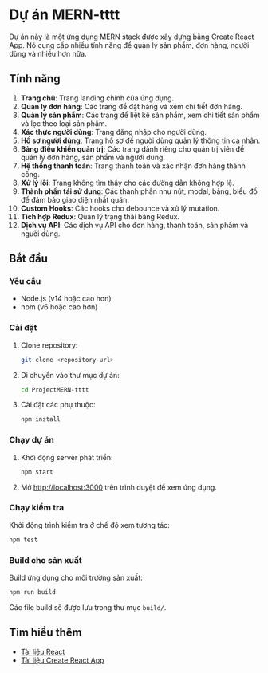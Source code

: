 # Dự án MERN-tttt

Dự án này là một ứng dụng MERN stack được xây dựng bằng Create React App. Nó cung cấp nhiều tính năng để quản lý sản phẩm, đơn hàng, người dùng và nhiều hơn nữa.

## Tính năng

1. **Trang chủ**: Trang landing chính của ứng dụng.
2. **Quản lý đơn hàng**: Các trang để đặt hàng và xem chi tiết đơn hàng.
3. **Quản lý sản phẩm**: Các trang để liệt kê sản phẩm, xem chi tiết sản phẩm và lọc theo loại sản phẩm.
4. **Xác thực người dùng**: Trang đăng nhập cho người dùng.
5. **Hồ sơ người dùng**: Trang hồ sơ để người dùng quản lý thông tin cá nhân.
6. **Bảng điều khiển quản trị**: Các trang dành riêng cho quản trị viên để quản lý đơn hàng, sản phẩm và người dùng.
7. **Hệ thống thanh toán**: Trang thanh toán và xác nhận đơn hàng thành công.
8. **Xử lý lỗi**: Trang không tìm thấy cho các đường dẫn không hợp lệ.
9. **Thành phần tái sử dụng**: Các thành phần như nút, modal, bảng, biểu đồ để đảm bảo giao diện nhất quán.
10. **Custom Hooks**: Các hooks cho debounce và xử lý mutation.
11. **Tích hợp Redux**: Quản lý trạng thái bằng Redux.
12. **Dịch vụ API**: Các dịch vụ API cho đơn hàng, thanh toán, sản phẩm và người dùng.

## Bắt đầu

### Yêu cầu

- Node.js (v14 hoặc cao hơn)
- npm (v6 hoặc cao hơn)

### Cài đặt

1. Clone repository:
   ```bash
   git clone <repository-url>
   ```
2. Di chuyển vào thư mục dự án:
   ```bash
   cd ProjectMERN-tttt
   ```
3. Cài đặt các phụ thuộc:
   ```bash
   npm install
   ```

### Chạy dự án

1. Khởi động server phát triển:
   ```bash
   npm start
   ```
2. Mở [http://localhost:3000](http://localhost:3000) trên trình duyệt để xem ứng dụng.

### Chạy kiểm tra

Khởi động trình kiểm tra ở chế độ xem tương tác:

```bash
npm test
```

### Build cho sản xuất

Build ứng dụng cho môi trường sản xuất:

```bash
npm run build
```

Các file build sẽ được lưu trong thư mục `build/`.

## Tìm hiểu thêm

- [Tài liệu React](https://reactjs.org/)
- [Tài liệu Create React App](https://facebook.github.io/create-react-app/docs/getting-started)

